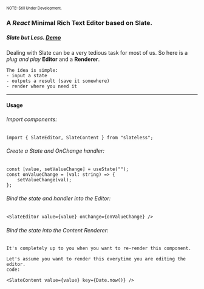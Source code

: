 <sub><sup>NOTE: Still Under Development.</sup></sub>
### A *React* Minimal Rich Text Editor based on Slate.
##### *Slate but Less*. [*Demo*](https://emisa.me/npm/slateless)
Dealing with Slate can be a very tedious task for most of us.
So here is a *plug and play* __Editor__ and a __Renderer__.
```
The idea is simple:
- input a state
- outputs a result (save it somewhere)
- render where you need it
```
----
#### Usage
###### Import components:
```
import { SlateEditor, SlateContent } from "slateless";
```
###### Create a State and OnChange handler:
```
const [value, setValueChange] = useState("");
const onValueChange = (val: string) => {
    setValueChange(val);
};
```
###### Bind the state and handler into the Editor:
```
<SlateEditor value={value} onChange={onValueChange} />
```
###### Bind the state into the Content Renderer:
```
It's completely up to you when you want to re-render this component.
```
```
Let's assume you want to render this everytime you are editing the editor.
code:

<SlateContent value={value} key={Date.now()} />
```
